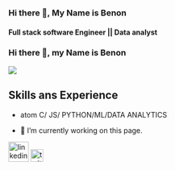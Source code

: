 ### Hi there 👋, My Name is Benon
#### Full stack software Engineer || Data analyst
### Hi there 👋, my Name is Benon
![](https://pbs.twimg.com/profile_banners/3399832468/1663970076/1080x360)

## Skills ans Experience
* atom
C/ JS/ PYTHON/ML/DATA ANALYTICS

- 🔭 I’m currently working on this page. 


[<img src='https://cdn.jsdelivr.net/npm/simple-icons@3.0.1/icons/linkedin.svg' alt='linkedin' height='40'>](https://www.linkedin.com/in/www.linkedin.com/in/masereka-benon-147809144/)  [<img src='https://cdn.jsdelivr.net/npm/simple-icons@3.0.1/icons/twitter.svg' alt='twitter' height='25'>](https://twitter.com/@benonking)  
